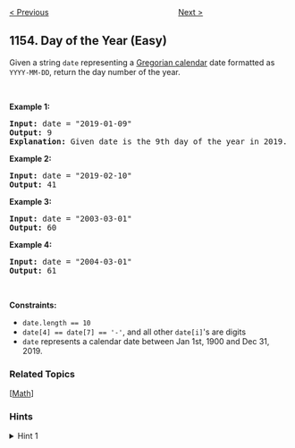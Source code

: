<!--|This file generated by command(leetcode description); DO NOT EDIT.    |-->
<!--+----------------------------------------------------------------------+-->
<!--|@author    openset <openset.wang@gmail.com>                           |-->
<!--|@link      https://github.com/openset                                 |-->
<!--|@home      https://github.com/openset/leetcode                        |-->
<!--+----------------------------------------------------------------------+-->

[< Previous](https://github.com/openset/leetcode/tree/master/problems/string-transforms-into-another-string "String Transforms Into Another String")
　　　　　　　　　　　　　　　　
[Next >](https://github.com/openset/leetcode/tree/master/problems/number-of-dice-rolls-with-target-sum "Number of Dice Rolls With Target Sum")

## 1154. Day of the Year (Easy)

<p>Given a string <code>date</code> representing a <a href="https://en.wikipedia.org/wiki/Gregorian_calendar" target="_blank">Gregorian&nbsp;calendar</a> date formatted as <code>YYYY-MM-DD</code>, return the day number of the year.</p>

<p>&nbsp;</p>
<p><strong>Example 1:</strong></p>

<pre>
<strong>Input:</strong> date = &quot;2019-01-09&quot;
<strong>Output:</strong> 9
<strong>Explanation:</strong> Given date is the 9th day of the year in 2019.
</pre>

<p><strong>Example 2:</strong></p>

<pre>
<strong>Input:</strong> date = &quot;2019-02-10&quot;
<strong>Output:</strong> 41
</pre>

<p><strong>Example 3:</strong></p>

<pre>
<strong>Input:</strong> date = &quot;2003-03-01&quot;
<strong>Output:</strong> 60
</pre>

<p><strong>Example 4:</strong></p>

<pre>
<strong>Input:</strong> date = &quot;2004-03-01&quot;
<strong>Output:</strong> 61
</pre>

<p>&nbsp;</p>
<p><strong>Constraints:</strong></p>

<ul>
	<li><code>date.length == 10</code></li>
	<li><code>date[4] == date[7] == &#39;-&#39;</code>, and all other <code>date[i]</code>&#39;s are digits</li>
	<li><code>date</code> represents a calendar date between Jan 1st, 1900 and Dec 31, 2019.</li>
</ul>

### Related Topics
  [[Math](https://github.com/openset/leetcode/tree/master/tag/math/README.md)]

### Hints
<details>
<summary>Hint 1</summary>
Have a integer array of how many days there are per month.  February gets one extra day if its a leap year.  Then, we can manually count the ordinal as day + (number of days in months before this one).
</details>
